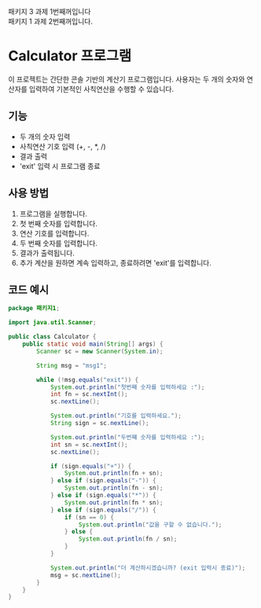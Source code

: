 패키지 3 과제 1번째꺼입니다  
패키지 1 과제 2번째꺼입니다.

# Calculator 프로그램

이 프로젝트는 간단한 콘솔 기반의 계산기 프로그램입니다. 사용자는 두 개의 숫자와 연산자를 입력하여 기본적인 사칙연산을 수행할 수 있습니다.

## 기능

- 두 개의 숫자 입력
- 사칙연산 기호 입력 (+, -, *, /)
- 결과 출력
- 'exit' 입력 시 프로그램 종료

## 사용 방법

1. 프로그램을 실행합니다.
2. 첫 번째 숫자를 입력합니다.
3. 연산 기호를 입력합니다.
4. 두 번째 숫자를 입력합니다.
5. 결과가 출력됩니다.
6. 추가 계산을 원하면 계속 입력하고, 종료하려면 'exit'를 입력합니다.

## 코드 예시

```java
package 패키지1;

import java.util.Scanner;

public class Calculator {
    public static void main(String[] args) {
        Scanner sc = new Scanner(System.in);

        String msg = "msg1";

        while (!msg.equals("exit")) {
            System.out.println("첫번째 숫자를 입력하세요 :");
            int fn = sc.nextInt();                          
            sc.nextLine();

            System.out.println("기호를 입력하세요.");
            String sign = sc.nextLine();

            System.out.println("두번쨰 숫자를 입력하세요 :");
            int sn = sc.nextInt();                 
            sc.nextLine();

            if (sign.equals("+")) {
                System.out.println(fn + sn);           
            } else if (sign.equals("-")) {
                System.out.println(fn - sn);           
            } else if (sign.equals("*")) {
                System.out.println(fn * sn);        
            } else if (sign.equals("/")) {
                if (sn == 0) {
                    System.out.println("값을 구할 수 없습니다.");      
                } else {
                    System.out.println(fn / sn);       
                }
            }

            System.out.println("더 계산하시겠습니까? (exit 입력시 종료)");
            msg = sc.nextLine();
        }
    }
}
